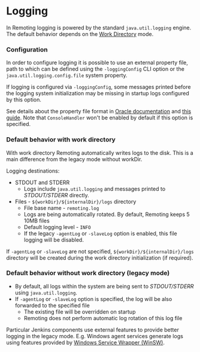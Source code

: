 Logging
===

In Remoting logging is powered by the standard `java.util.logging` engine. 
The default behavior depends on the [Work Directory](workDir.md) mode.

### Configuration

In order to configure logging it is possible to use an external property file, path to which can be defined using the `-loggingConfig` CLI option or the `java.util.logging.config.file` system property. 

If logging is configured via `-loggingConfig`, some messages printed before the logging system initialization may be missing in startup logs configured by this option.

See details about the property file format
in [Oracle documentation](https://docs.oracle.com/cd/E19717-01/819-7753/6n9m71435/index.html)
and [this guide](http://tutorials.jenkov.com/java-logging/configuration.html).
Note that `ConsoleHandler` won't be enabled by default if this option is specified.

### Default behavior with work directory

With work directory Remoting automatically writes logs to the disk.
This is a main difference from the legacy mode without workDir.

Logging destinations:

* STDOUT and STDERR
  * Logs include `java.util.logging` and messages printed to _STDOUT/STDERR_ directly.
* Files - `${workDir}/${internalDir}/logs` directory
  * File base name - `remoting.log`
  * Logs are being automatically rotated.
    By default, Remoting keeps 5 10MB files
  * Default logging level - `INFO`
  * If the legacy `-agentLog` or `-slaveLog` option is enabled, this file logging will be disabled.

If `-agentLog` or `-slaveLog` are not specified, `${workDir}/${internalDir}/logs` directory will be created during the work directory initialization (if required).

<!--TODO: Mention conflict with early initialization by java.util.logging.config.file?-->

### Default behavior without work directory (legacy mode)

* By default, all logs within the system are being sent to _STDOUT/STDERR_ using `java.util.logging`.
* If `-agentLog` or `-slaveLog` option is specified, the log will be also forwarded to the specified file
  * The existing file will be overridden on startup
  * Remoting does not perform automatic log rotation of this log file
  
Particular Jenkins components use external features to provide better logging in the legacy mode.
E.g. Windows agent services generate logs using features provided by [Windows Service Wrapper (WinSW)](https://github.com/kohsuke/winsw/).